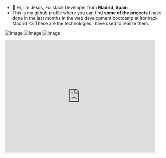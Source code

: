 - 👋 Hi, I’m Jesús, Fullstack Developer from <strong>Madrid, Spain</strong>
- This is my github profile where you can find <strong>some of the projects</strong> I have done in the last months in the web development bootcamp at Ironhack Madrid <3
These are the technologies I have used to realize them.

![image](https://user-images.githubusercontent.com/106546497/171028590-a5d00b31-25b2-42c8-95ca-526996e07abd.png)
![image](https://user-images.githubusercontent.com/106546497/171028558-a709e5ef-b242-49fc-a1ab-b40764ab737a.png)
![image](https://user-images.githubusercontent.com/106546497/171028461-bbc2d6b4-329a-488f-b3df-78bd992815fb.png)

<iframe src="https://giphy.com/embed/26DMW5ezY0HyXDxiE" width="480" height="360" frameBorder="0" class="giphy-embed" allowFullScreen></iframe><p><a href="https://giphy.com/gifs/food-loop-white-26DMW5ezY0HyXDxiE"></a></p>



<!---
jesus-m-ponz/jesus-m-ponz is a ✨ special ✨ repository because its `README.md` (this file) appears on your GitHub profile.
You can click the Preview link to take a look at your changes.
--->
